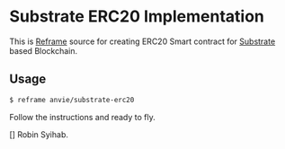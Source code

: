 # Substrate ERC20 Implementation

This is [Reframe](https://github.com/ansvia/reframe) source for creating ERC20 Smart contract for [Substrate](https://substrate.dev) based Blockchain.

## Usage

```bash
$ reframe anvie/substrate-erc20
```

Follow the instructions and ready to fly.

[] Robin Syihab.

